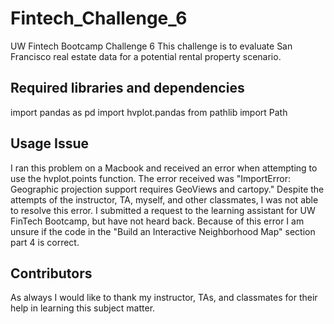 # Fintech_Challenge_6
UW Fintech Bootcamp Challenge 6
This challenge is to evaluate San Francisco real estate data for a potential rental property scenario.

## Required libraries and dependencies
import pandas as pd
import hvplot.pandas
from pathlib import Path

## Usage Issue
I ran this problem on a Macbook and received an error when attempting to use the hvplot.points function.
The error received was "ImportError: Geographic projection support requires GeoViews and cartopy."
Despite the attempts of the instructor, TA, myself, and other classmates, I was not able to resolve this error.
I submitted a request to the learning assistant for UW FinTech Bootcamp, but have not heard back.
Because of this error I am unsure if the code in the "Build an Interactive Neighborhood Map" section part 4 is correct.

## Contributors
As always I would like to thank my instructor, TAs, and classmates for their help in learning this subject matter.